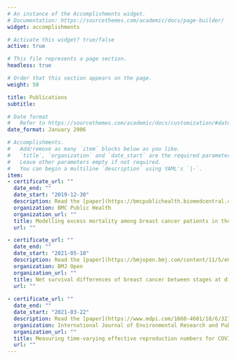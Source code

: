 ```yaml
---
# An instance of the Accomplishments widget.
# Documentation: https://sourcethemes.com/academic/docs/page-builder/
widget: accomplishments

# Activate this widget? true/false
active: true

# This file represents a page section.
headless: true

# Order that this section appears on the page.
weight: 50

title: Publications
subtitle:

# Date format
#   Refer to https://sourcethemes.com/academic/docs/customization/#date-format
date_format: January 2006

# Accomplishments.
#   Add/remove as many `item` blocks below as you like.
#   `title`, `organization` and `date_start` are the required parameters.
#   Leave other parameters empty if not required.
#   You can begin a multiline `description` using YAML's `|-`.
item:
- certificate_url: ""
  date_end: ""
  date_start: "2019-12-30"
  description: Read the [paper](https://bmcpublichealth.biomedcentral.com/articles/10.1186/s12889-019-8113-2)
  organization: BMC Public Health
  organization_url: ""
  title: Modelling excess mortality among breast cancer patients in the North East Region of Peninsular Malaysia, 2007-2011; a population-based study
  url: ""

- certificate_url: ""
  date_end: ""
  date_start: "2021-05-18"
  description: Read the [paper](https://bmjopen.bmj.com/content/11/5/e043642)
  organization: BMJ Open
  organization_url: ""
  title: Net survival differences of breast cancer between stages at diagnosis and age groups in the east coast region of West Malaysia; a retrospective cohort study
  url: ""
  
- certificate_url: ""
  date_end: ""
  date_start: "2021-03-22"
  description: Read the [paper](https://www.mdpi.com/1660-4601/18/6/3273/htm)
  organization: International Journal of Environmental Research and Public Health (IJERPH)
  organization_url: ""
  title: Measuring time-varying effective reproduction numbers for COVID-19 and their relationship with movement control order in Malaysia
  url: ""
---
```

